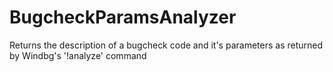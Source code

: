 # BugcheckParamsAnalyzer
Returns the description of a bugcheck code and it's parameters as returned by Windbg's '!analyze' command
